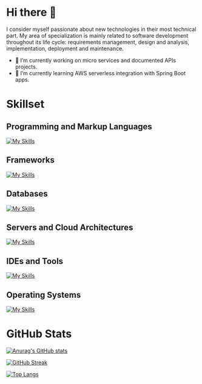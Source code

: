 # Hi there 👋

I consider myself passionate about new technologies in their most technical part. My area of specialization is mainly related to software development throughout its life cycle: requirements management, design and analysis, implementation, deployment and maintenance.

- 🔭 I’m currently working on micro services and documented APIs projects.
- 🌱 I’m currently learning AWS serverless integration with Spring Boot apps.

# Skillset

## Programming and Markup Languages
[![My Skills](https://skillicons.dev/icons?i=java,kotlin,py,js,ts,html,css,c,cpp,cs&perline=5)](https://skillicons.dev)

## Frameworks
[![My Skills](https://skillicons.dev/icons?i=spring,bootstrap,discord&perline=5)](https://skillicons.dev)

## Databases
[![My Skills](https://skillicons.dev/icons?i=mysql,postgres,redis,dynamodb,mongodb&perline=5)](https://skillicons.dev)

## Servers and Cloud Architectures
[![My Skills](https://skillicons.dev/icons?i=aws,nginx&perline=5)](https://skillicons.dev)

## IDEs and Tools
[![My Skills](https://skillicons.dev/icons?i=idea,androidstudio,eclipse,visualstudio,vscode,git,github,gitlab,jenkins,docker,kubernetes&perline=5)](https://skillicons.dev)

## Operating Systems
[![My Skills](https://skillicons.dev/icons?i=linux,raspberrypi&perline=5)](https://skillicons.dev)

# GitHub Stats
[![Anurag's GitHub stats](https://github-readme-stats.vercel.app/api?username=gescof&show_icons=true&theme=dark)](https://github.com/anuraghazra/github-readme-stats)

[![GitHub Streak](https://github-readme-streak-stats.herokuapp.com/?user=gescof&theme=dark)](https://git.io/streak-stats)

[![Top Langs](https://github-readme-stats.vercel.app/api/top-langs/?username=gescof&layout=compact&theme=dark)](https://github.com/anuraghazra/github-readme-stats)

<!--
**Gescof/gescof** is a ✨ _special_ ✨ repository because its `README.md` (this file) appears on your GitHub profile.

Here are some ideas to get you started:

- 🔭 I’m currently working on ...
- 🌱 I’m currently learning ...
- 👯 I’m looking to collaborate on ...
- 🤔 I’m looking for help with ...
- 💬 Ask me about ...
- 📫 How to reach me: ...
- 😄 Pronouns: ...
- ⚡ Fun fact: ...
-->
